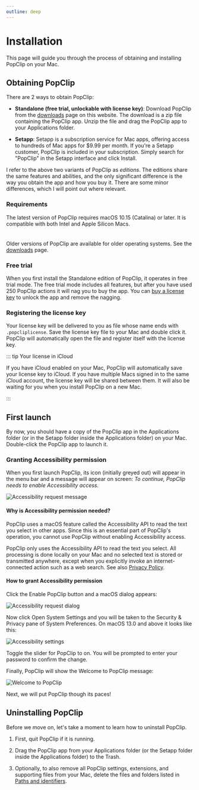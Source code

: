 ```yaml
---
outline: deep
---
```


<script setup>
import AaLink from "/src/AaLink.vue";
import InfoBox from "/src/InfoBox.vue";
</script>

# Installation

<InfoBox />

This page will guide you through the process of obtaining and installing PopClip
on your Mac.

## Obtaining PopClip

There are 2 ways to obtain PopClip:

- **Standalone (free trial, unlockable with license key)**: Download PopClip
  from the [downloads](/download) page on this website. The download is a zip
  file containing the PopClip app. Unzip the file and drag the PopClip app to
  your Applications folder.

<!-- - **Mac App Store**: PopClip is available to buy on the Mac App Store as a
  one-time purchase. <AaLink cfg="mas.storeUrl">View PopClip on Mac App
  Store</AaLink>. -->

- **Setapp**: <AaLink cfg="setapp.referralUrl">Setapp</AaLink> is a subscription
  service for Mac apps, offering access to hundreds of Mac apps for $9.99 per
  month. If you're a Setapp customer, PopClip is included in your subscription.
  Simply search for "PopClip" in the Setapp interface and click Install.

I refer to the above two variants of PopClip as _editions_. The editions
share the same features and abilities, and the only significant difference is
the way you obtain the app and how you buy it. There are some minor differences,
which I will point out where relevant.

### Requirements

The latest version of PopClip requires macOS 10.15 (Catalina) or later. It is
compatible with both Intel and Apple Silicon Macs.

<div class="info custom-block" style="padding-top: 8px">

Older versions of PopClip are available for older operating systems. See the
[downloads](/download) page.

</div>

### Free trial

When you first install the Standalone edition of PopClip, it operates in free
trial mode. The free trial mode includes all features, but after you have used
250 PopClip actions it will nag you to buy the app. You can
[buy a license key](/buy) to unlock the app and remove the nagging.

### Registering the license key

Your license key will be delivered to you as file whose name ends with
`.popcliplicense`. Save the license key file to your Mac and double click it.
PopClip will automatically open the file and register itself with the license
key.

::: tip Your license in iCloud

If you have iCloud enabled on your Mac, PopClip will automatically save your
license key to iCloud. If you have multiple Macs signed in to the same iCloud
account, the license key will be shared between them. It will also be waiting
for you when you install PopClip on a new Mac.

:::

## First launch

By now, you should have a copy of the PopClip app in the Applications folder (or
in the Setapp folder inside the Applications folder) on your Mac. Double-click
the PopClip app to launch it.

### Granting Accessibility permission

When you first launch PopClip, its icon (initially greyed out) will appear in
the menu bar and a message will appear on screen: _To continue, PopClip needs to
enable Accessibility access._

![Accessibility request message](./media/shot-ax-request.png "PopClip requesting Accessibility permission")

#### Why is Accessibility permission needed?

PopClip uses a macOS feature called the Accessibility API to read the text you
select in other apps. Since this is an essential part of PopClip's operation,
you cannot use PopClip without enabling Accessibility access.

PopClip only uses the Accessibility API to read the text you select. All
processing is done locally on your Mac and no selected text is stored or
transmitted anywhere, except when you explicitly invoke an internet-connected
action such as a web search. See also [Privacy Policy](/privacy).

#### How to grant Accessibility permission

Click the Enable PopClip button and a macOS dialog appears:

![Accessibility request dialog](./media/shot-ax-dialog.jpg "macOS Accessibility Access dialog")

Now click Open System Settings and you will be taken to the Security & Privacy
pane of System Preferences. On macOS 13.0 and above it looks like this:

![Accessibility settings](./media/shot-ax-settings.png "macOS Accessibility settings in the Privacy & Security pane")

Toggle the slider for PopClip to on. You will be prompted to enter your password
to confirm the change.

Finally, PopClip will show the Welcome to PopClip message:

![Welcome to PopClip](./media/shot-welcome.png "Welcome to PopClip message")

Next, we will put PopClip though its paces!

## Uninstalling PopClip

Before we move on, let's take a moment to learn how to uninstall PopClip.

1. First, quit PopClip if it is running.

2. Drag the PopClip app from your Applications folder (or the Setapp folder
   inside the Applications folder) to the Trash.

3. Optionally, to also remove all PopClip settings, extensions, and supporting
   files from your Mac, delete the files and folders listed in
   [Paths and identifiers](/kb/paths).

